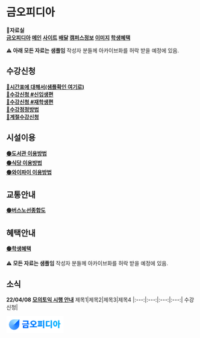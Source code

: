 # 금오피디아 

**📂자료실  
[금오피디아](https://github.com/Htmla69/Kumoh_In7/edit/main/Pages/Wiki/ReadMe.md#%EA%B8%88%EC%98%A4%ED%94%BC%EB%94%94%EC%95%84) [메인](https://github.com/Htmla69/Kumoh_In7#%EA%B8%88%EC%98%A4%ED%94%BC%EB%94%94%EC%95%84-%EC%95%84%EC%B9%B4%EC%9D%B4%EB%B8%8C) [사이트](https://github.com/Htmla69/Kumoh_In7/blob/main/Pages/Site.md#%EA%B8%88%EC%98%A4%EA%B3%B5%EB%8C%80-%EC%82%AC%EC%9D%B4%ED%8A%B8%EC%9E%90%EB%A3%8C%EC%8B%A4) [배달](https://github.com/Htmla69/Kumoh_In7/blob/main/Pages/Food.md#%EA%B8%88%EC%98%A4%EA%B3%B5%EB%8C%80-%EB%B0%B0%EB%8B%AC%EC%9E%90%EB%A3%8C%EC%8B%A4) [캠퍼스정보](https://github.com/Htmla69/Kumoh_In7/blob/main/Pages/Information.md#%EA%B8%88%EC%98%A4%EA%B3%B5%EB%8C%80-%EC%BA%A0%ED%8D%BC%EC%8A%A4%EC%A0%95%EB%B3%B4%EC%9E%90%EB%A3%8C%EC%8B%A4) [이미지](https://github.com/Htmla69/Kumoh_In7/blob/main/Pages/Image.md#%EA%B8%88%EC%98%A4%EA%B3%B5%EB%8C%80-%EC%9D%B4%EB%AF%B8%EC%A7%80-%EC%9E%90%EB%A3%8C%EC%8B%A4) [학생혜택](https://github.com/Htmla69/Kumoh_In7/blob/main/Pages/Benefits.md#%EA%B8%88%EC%98%A4%EA%B3%B5%EB%8C%80-%ED%95%99%EC%83%9D%ED%98%9C%ED%83%9D-%EC%9E%90%EB%A3%8C%EC%8B%A4)**   

**⚠️ 아래 모든 자료는 샘플임**
작성자 분들께 아카이브화를 허락 받을 예정에 있음.

## 수강신청

**[🔴시간표에 대해서(샘플확인 여기로)](https://github.com/Htmla69/Kumoh_In7/blob/main/Pages/Wiki/Fixed/%EC%8B%9C%EA%B0%84%ED%91%9C%EC%97%90%20%EB%8C%80%ED%95%B4%EC%84%9C.md#%EC%8B%9C%EA%B0%84%ED%91%9C%EC%97%90-%EB%8C%80%ED%95%B4%EC%84%9C)  
[🔴수강신청 #신입생편]()  
[🔴수강신청 #재학생편]()  
[🔴수강정정방법]()  
[🔴계절수강신청]()**

## 시설이용

[**🟢도서관 이용방법**](https://github.com/Htmla69/Kumoh_In7/blob/main/Pages/Wiki/Fixed/%EB%8F%84%EC%84%9C%EA%B4%80%EC%9D%B4%EC%9A%A9%EB%B0%A9%EB%B2%95.md#%EB%8F%84%EC%84%9C%EA%B4%80-%EC%9D%B4%EC%9A%A9%EB%B0%A9%EB%B2%95)  
[**🟢식당 이용방법**](https://github.com/Htmla69/Kumoh_In7/blob/main/Pages/Wiki/Fixed/%EC%8B%9D%EB%8B%B9%EC%9D%B4%EC%9A%A9%EB%B0%A9%EB%B2%95.md#%EC%8B%9D%EB%8B%B9%EC%9D%B4%EC%9A%A9%EB%B0%A9%EB%B2%95)  
[**🟢와이파이 이용방법**](https://github.com/Htmla69/Kumoh_In7/blob/main/Pages/Wiki/Fixed/%EC%99%80%EC%9D%B4%ED%8C%8C%EC%9D%B4%EC%9D%B4%EC%9A%A9%EB%B0%A9%EB%B2%95.md#%EC%99%80%EC%9D%B4%ED%8C%8C%EC%9D%B4-%EC%9D%B4%EC%9A%A9%EB%B9%99%EB%B2%95)

## 교통안내

[**🟢버스노선종합도**](https://github.com/Htmla69/Kumoh_In7/blob/main/Pages/Wiki/Fixed/%EB%B2%84%EC%8A%A4%EB%85%B8%EC%84%A0%EC%A2%85%ED%95%A9%EB%8F%84.md#%EB%B2%84%EC%8A%A4%EB%85%B8%EC%84%A0%EC%A2%85%ED%95%A9%EB%8F%84)

## 혜택안내
[**🟢학생혜택**](https://github.com/Htmla69/Kumoh_In7/blob/main/Pages/Benefits.md#%EA%B8%88%EC%98%A4%EA%B3%B5%EB%8C%80-%ED%95%99%EC%83%9D%ED%98%9C%ED%83%9D-%EC%9E%90%EB%A3%8C%EC%8B%A4)  

**⚠️ 모든 자료는 샘플임**
작성자 분들께 아카이브화를 허락 받을 예정에 있음.

## 소식

**22/04/08 [모의토익 시행 안내]()**
제목1|제목2|제목3|제목4
|:---:|:---:|:---:|:---:|
수강신청|

<img src = "https://github.com/Htmla69/Kumoh_In7/blob/main/Images/KumohPedia/Banner.png" width="30%" height="30%">
